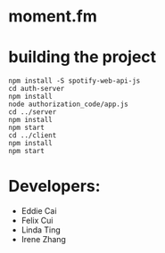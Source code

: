 # moment.fm

# building the project
```
npm install -S spotify-web-api-js
cd auth-server
npm install
node authorization_code/app.js
cd ../server
npm install
npm start
cd ../client
npm install
npm start
```


# Developers:
- Eddie Cai
- Felix Cui
- Linda Ting
- Irene Zhang
